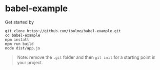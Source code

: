# babel-example

Get started by

```shell
git clone https://github.com/ibolmo/babel-example.git
cd babel-example
npm install
npm run build
node dist/app.js
```

 > Note: remove the `.git` folder and then `git init` for a starting point in your project.
